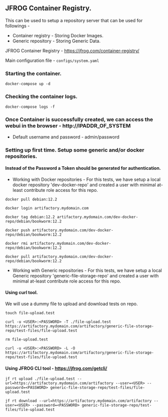 ## JFROG Container Registry.


This can be used to setup a repository server that can be used for followings - 
- Container registry - Storing Docker Images.
- Generic repository - Storing Generic Data.


JFROG Container Registry - https://jfrog.com/container-registry/  

Main configuration file - ```configs/system.yaml```

### Starting the container.
```
docker-compose up -d
```

### Checking the container logs.
```
docker-compose logs -f
```

### Once Container is successfully created, we can access the webui in the browser - http://IPADDR_OF_SYSTEM

- Default username and password - admin/password


### Setting up first time. Setup some generic and/or docker repositories.

#### Instead of the Password a Token should be generated for authentication.

- Working with Docker repositories - For this tests, we have setup a local docker repository 'dev-docker-repo' and created a user with minimal at-least contribute role access for this repo.

```
docker pull debian:12.2

docker login artifactory.mydomain.com

docker tag debian:12.2 artifactory.mydomain.com/dev-docker-repo/debian/bookworm:12.2

docker push artifactory.mydomain.com/dev-docker-repo/debian/bookworm:12.2

docker rmi artifactory.mydomain.com/dev-docker-repo/debian/bookworm:12.2

docker pull artifactory.mydomain.com/dev-docker-repo/debian/bookworm:12.2
```

- Working with Generic repositories - For this tests, we have setup a local Generic repository 'generic-file-storage-repo' and created a user with minimal at-least contribute role access for this repo.

#### Using curl tool.
We will use a dummy file to upload and download tests on repo.
```
touch file-upload.test

curl -u <USER>:<PASSWORD> -T ./file-upload.test https://artifactory.mydomain.com/artifactory/generic-file-storage-repo/test-files/file-upload.test

rm file-upload.test

curl -u <USER>:<PASSWORD> -L -O https://artifactory.mydomain.com/artifactory/generic-file-storage-repo/test-files/file-upload.test
```

#### Using JFROG CLI tool - https://jfrog.com/getcli/
```
jf rt upload ./file-upload.test --url=https://artifactory.mydomain.com/artifactory --user=<USER> --password=<PASSWORD> generic-file-storage-repo/test-files/file-upload.test

jf rt download --url=https://artifactory.mydomain.com/artifactory --user=<USER> --password=<PASSWORD> generic-file-storage-repo/test-files/file-upload.test
```

